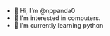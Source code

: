 - 👋 Hi, I’m @nppanda0
- 👀 I’m interested in computers.
- 🌱 I’m currently learning python

<!---
nppanda0/nppanda0 is a ✨ special ✨ repository because its `README.md` (this file) appears on your GitHub profile.
You can click the Preview link to take a look at your changes.
--->
